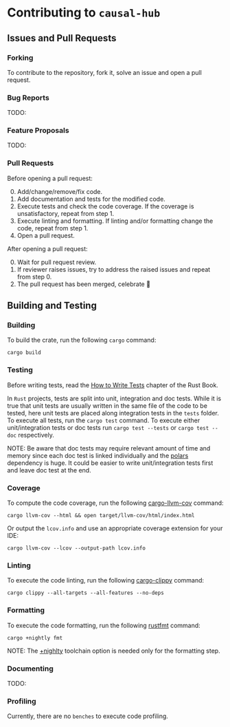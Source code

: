 # Contributing to `causal-hub`

##  Issues and Pull Requests

### Forking

To contribute to the repository, fork it, solve an issue and open a pull request.

### Bug Reports

TODO:

### Feature Proposals

TODO:

### Pull Requests

Before opening a pull request:

0. Add/change/remove/fix code.
1. Add documentation and tests for the modified code.
2. Execute tests and check the code coverage. If the coverage is unsatisfactory, repeat from step 1.
3. Execute linting and formatting. If linting and/or formatting change the code, repeat from step 1. 
4. Open a pull request.

After opening a pull request:

0. Wait for pull request review.
1. If reviewer raises issues, try to address the raised issues and repeat from step 0.
2. The pull request has been merged, celebrate 🎉

## Building and Testing

### Building

To build the crate, run the following `cargo` command:

    cargo build

### Testing

Before writing tests, read the [How to Write Tests](https://doc.rust-lang.org/book/ch11-01-writing-tests.html) chapter of the Rust Book.

In `Rust` projects, tests are split into unit, integration and doc tests. While it is true that unit tests are usually written in the same file of the code to be tested, here unit tests are placed along integration tests in the `tests` folder. To execute all tests, run the `cargo test` command. To execute either unit/integration tests or doc tests run `cargo test --tests` or `cargo test --doc` respectively.

NOTE: Be aware that doc tests may require relevant amount of time and memory since each doc test is linked individually and the [polars](https://github.com/pola-rs/polars) dependency is huge. It could be easier to write unit/integration tests first and leave doc test at the end.

### Coverage

To compute the code coverage, run the following [cargo-llvm-cov](https://github.com/taiki-e/cargo-llvm-cov) command:

    cargo llvm-cov --html && open target/llvm-cov/html/index.html

Or output the `lcov.info` and use an appropriate coverage extension for your IDE:

    cargo llvm-cov --lcov --output-path lcov.info

### Linting

To execute the code linting, run the following [cargo-clippy](https://github.com/rust-lang/rust-clippy) command:

    cargo clippy --all-targets --all-features --no-deps

### Formatting

To execute the code formatting, run the following [rustfmt](https://github.com/rust-lang/rustfmt) command:

    cargo +nightly fmt

NOTE: The [+nighlty](https://doc.rust-lang.org/cargo/commands/cargo.html?highlight=toolchain#common-options) toolchain option is needed only for the formatting step.

### Documenting

TODO:

### Profiling

Currently, there are no `benches` to execute code profiling.
